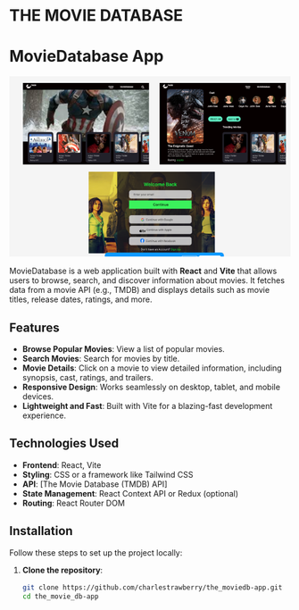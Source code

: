 # THE MOVIE DATABASE

# MovieDatabase App

![alt text](image.png)

MovieDatabase is a web application built with **React** and **Vite** that allows users to browse, search, and discover information about movies. It fetches data from a movie API (e.g., TMDB) and displays details such as movie titles, release dates, ratings, and more.

## Features

- **Browse Popular Movies**: View a list of popular movies.
- **Search Movies**: Search for movies by title.
- **Movie Details**: Click on a movie to view detailed information, including synopsis, cast, ratings, and trailers.
- **Responsive Design**: Works seamlessly on desktop, tablet, and mobile devices.
- **Lightweight and Fast**: Built with Vite for a blazing-fast development experience.

## Technologies Used

- **Frontend**: React, Vite
- **Styling**: CSS or a framework like Tailwind CSS
- **API**: [The Movie Database (TMDB) API]
- **State Management**: React Context API or Redux (optional)
- **Routing**: React Router DOM

## Installation

Follow these steps to set up the project locally:

1. **Clone the repository**:
   ```bash
   git clone https://github.com/charlestrawberry/the_moviedb-app.git
   cd the_movie_db-app
   ```

